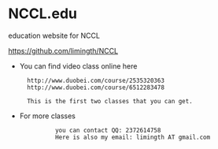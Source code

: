 NCCL.edu
========

education website for NCCL

<https://github.com/limingth/NCCL>

* You can find video class online here

        http://www.duobei.com/course/2535320363
        http://www.duobei.com/course/6512283478

        This is the first two classes that you can get.

* For more classes
                
                you can contact QQ: 2372614758
                Here is also my email: limingth AT gmail.com
